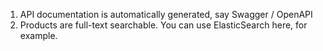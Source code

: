 1. API documentation is automatically generated, say Swagger / OpenAPI
2. Products are full-text searchable. You can use ElasticSearch here, for example.
